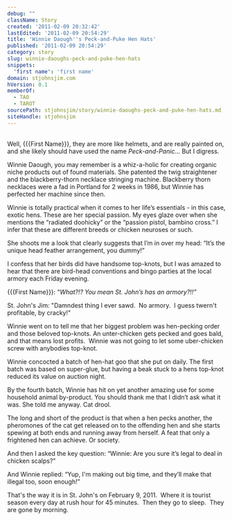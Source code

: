 ```yaml
---
debug: ""
className: Story
created: '2011-02-09 20:32:42'
lastEdited: '2011-02-09 20:54:29'
title: 'Winnie Daough''s Peck-and-Puke Hen Hats'
published: '2011-02-09 20:54:29'
category: story
slug: winnie-daoughs-peck-and-puke-hen-hats
snippets:
  'first name': 'first name'
domain: stjohnsjim.com
hVersion: 0.1
memberOf:
  - TAO
  - TAROT
sourcePath: stjohnsjim/story/winnie-daoughs-peck-and-puke-hen-hats.md
siteHandle: stjohnsjim
---
```

&nbsp;  
Well, {{{First Name}}}, they are more like helmets, and are really painted on, and she likely should have used the name _Peck-and-Panic_&hellip; But I digress.

Winnie Daough, you may remember is a whiz-a-holic for creating organic niche products out of found materials. She patented the twig straightener and the blackberry-thorn necklace stringing machine. Blackberry thorn necklaces were a fad in Portland for 2 weeks in 1986, but Winnie has perfected her machine since then.

Winnie is totally practical when it comes to her life&rsquo;s essentials - in this case, exotic hens. These are her special passion. My eyes glaze over when she mentions the &ldquo;radiated doohicky&rdquo; or the &ldquo;passion pistol, bambino cross.&rdquo; I infer that these are different breeds or chicken neuroses or such.

She shoots me a look that clearly suggests that I&rsquo;m in over my head: &ldquo;It&rsquo;s the unique head feather arrangement, you dummy!&rdquo;

I confess that her birds did have handsome top-knots, but I was amazed to hear that there are bird-head conventions and bingo parties at the local armory each Friday evening.

{{{First Name}}}: &ldquo;_What?!? You mean St. John&rsquo;s has an armory?!!&rdquo;_

St. John's Jim: &quot;Damndest thing I ever sawd. &nbsp;No armory. &nbsp;I guess twern't profitable, by cracky!&quot;

Winnie went on to tell me that her biggest problem was hen-pecking order and those beloved top-knots. An unter-chicken gets pecked and goes bald, and that means lost profits. &nbsp;Winnie was not going to let some uber-chicken screw with anybodies top-knot.

Winnie concocted a batch of hen-hat goo that she put on daily. The first batch was based on super-glue, but having a beak stuck to a hens top-knot reduced its value on auction night.

By the fourth batch, Winnie has hit on yet another amazing use for some household animal by-product. You should thank me that I didn&rsquo;t ask what it was. She told me anyway. Cat drool.

The long and short of the product is that when a hen pecks another, the pheromones of the cat get released on to the offending hen and she starts spewing at both ends and running away from herself. A feat that only a frightened hen can achieve. Or society.

And then I asked the key question: &ldquo;Winnie: Are you sure it&rsquo;s legal to deal in chicken scalps?&rdquo;

And Winnie replied: &ldquo;Yup, I'm making out big time, and they&rsquo;ll make that illegal too, soon enough!&rdquo;

That's the way it is in St. John's on February 9, 2011. &nbsp;Where it is tourist season every day at rush hour for 45 minutes. &nbsp;Then they go to sleep. &nbsp;They are gone by morning.

